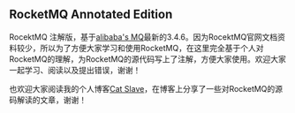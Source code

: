 ## RocketMQ Annotated Edition

RocektMQ 注解版，基于[alibaba's MQ](https://github.com/alibaba/RocketMQ)最新的3.4.6。因为RocektMQ官网文档资料较少，所以为了方便大家学习和使用RocketMQ，在这里完全基于个人对RocketMQ的理解，为RocketMQ的源代码写上了注解，方便大家使用。欢迎大家一起学习、阅读以及提出错误，谢谢！

也欢迎大家阅读我的个人博客[Cat Slave](https://catslave.github.io/)，在博客上分享了一些对RocketMQ的源码解读的文章，谢谢！
